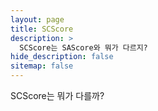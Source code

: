 ```yaml
---
layout: page
title: SCScore
description: >
  SCScore는 SAScore와 뭐가 다르지?
hide_description: false
sitemap: false
---
```


SCScore는 뭐가 다를까?